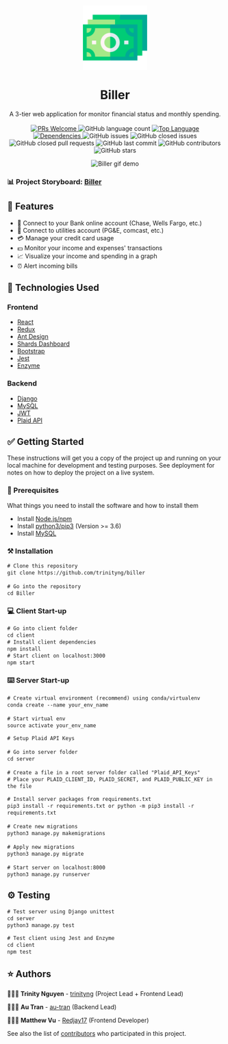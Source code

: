 <p align="center">
    <img width="150" src="./client/src/assets/biller_logo.png">
</p>

<h1 align="center">Biller</h1>

<div align="center">
A 3-tier web application for monitor financial status and monthly spending. </br></br>

<a href="https://github.com/trinityng/bills/pulls">
    <img src="https://img.shields.io/badge/PRs-welcome-green.svg" alt="PRs Welcome" />
</a>
<img alt="GitHub language count" src="https://img.shields.io/github/languages/count/trinityng/bills">
<a href="https://www.javascript.com/">
    <img src="https://img.shields.io/github/languages/top/trinityng/bills" alt="Top Language" />
</a>
<a href="https://github.com/trinityng/bills/pulls">
    <img src="https://img.shields.io/david/trinityng/chatbox" alt="Dependencies" />
</a>
<img alt="GitHub issues" src="https://img.shields.io/github/issues/trinityng/bills">
<img alt="GitHub closed issues" src="https://img.shields.io/github/issues-closed/trinityng/bills">
<img alt="GitHub closed pull requests" src="https://img.shields.io/github/issues-pr-closed/trinityng/bills">
<img alt="GitHub last commit" src="https://img.shields.io/github/last-commit/trinityng/bills">
<img alt="GitHub contributors" src="https://img.shields.io/github/contributors-anon/trinityng/bills">
<img alt="GitHub stars" src="https://img.shields.io/github/stars/trinityng/bills?style=social">

![Biller gif demo](./doc/Biller_demo.gif)

</div>

### 📊 Project Storyboard: [Biller](https://github.com/trinityng/bills/projects/1)

## 🌟 Features

- 🏦 Connect to your Bank online account (Chase, Wells Fargo, etc.)
- 📑 Connect to utilities account (PG&E, comcast, etc.)
- 💳 Manage your credit card usage
- 💵 Monitor your income and expenses' transactions
- 📈 Visualize your income and spending in a graph
- ⏰ Alert incoming bills

## 📂 Technologies Used

### Frontend

- [React](https://github.com/facebook/react)
- [Redux](https://github.com/reduxjs/redux)
- [Ant Design](https://github.com/ant-design/ant-design)
- [Shards Dashboard](https://github.com/DesignRevision/shards-dashboard)
- [Bootstrap](https://github.com/twbs/bootstrap)
- [Jest](https://github.com/facebook/jest)
- [Enzyme](https://github.com/FormidableLabs/enzyme-matchers/tree/master/packages/jest-enzyme)

### Backend

- [Django](https://github.com/django/django)
- [MySQL](https://www.mysql.com/)
- [JWT](https://github.com/jpadilla/pyjwt)
- [Plaid API](https://github.com/plaid/plaid-python)

## ✅ Getting Started

These instructions will get you a copy of the project up and running on your local machine for development and testing purposes. See deployment for notes on how to deploy the project on a live system.

### 📍 Prerequisites

What things you need to install the software and how to install them

- Install [Node.js/npm](https://nodejs.org/en/download/)
- Install [python3/pip3](https://www.python.org/downloads/) (Version >= 3.6)
- Install [MySQL](https://dev.mysql.com/doc/mysql-installation-excerpt/5.7/en/)

### ⚒️ Installation

```
# Clone this repository
git clone https://github.com/trinityng/biller

# Go into the repository
cd Biller
```

### 💻 Client Start-up

```
# Go into client folder
cd client
# Install client dependencies
npm install
# Start client on localhost:3000
npm start
```

### ⌨️ Server Start-up

```
# Create virtual environment (recommend) using conda/virtualenv
conda create --name your_env_name

# Start virtual env
source activate your_env_name
```

```
# Setup Plaid API Keys

# Go into server folder
cd server

# Create a file in a root server folder called "Plaid_API_Keys"
# Place your PLAID_CLIENT_ID, PLAID_SECRET, and PLAID_PUBLIC_KEY in the file
```

```
# Install server packages from requirements.txt
pip3 install -r requirements.txt or python -m pip3 install -r requirements.txt

# Create new migrations
python3 manage.py makemigrations

# Apply new migrations
python3 manage.py migrate

# Start server on localhost:8000
python3 manage.py runserver
```

## ⚙️ Testing

```
# Test server using Django unittest
cd server
python3 manage.py test
```

```
# Test client using Jest and Enzyme
cd client
npm test
```

## ⭐️ Authors

👩🏻‍💻 **Trinity Nguyen** - [trinityng](https://github.com/trinityng) (Project Lead + Frontend Lead)

👨🏻‍💻 **Au Tran** - [au-tran](https://github.com/au-tran) (Backend Lead)

👨🏻‍💻 **Matthew Vu** - [Redjay17](https://github.com/Redjay17) (Frontend Developer)

See also the list of [contributors](https://github.com/trinityng/biller/contributors) who participated in this project.

